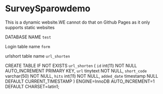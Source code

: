 # SurveySparowdemo

This is a dynamic website.WE cannot do that on Github Pages as it only supports static websites

DATABASE NAME `test`

Login table name `form`

urlshort table name `url_shorten`

CREATE TABLE IF NOT EXISTS `url_shorten` (
 `id` int(11) NOT NULL AUTO_INCREMENT PRIMARY KEY,
 `url` tinytext NOT NULL,
 `short_code` varchar(50) NOT NULL,
 `hits` int(11) NOT NULL,
 `added_date` timestamp NULL DEFAULT CURRENT_TIMESTAMP
) ENGINE=InnoDB AUTO_INCREMENT=1 DEFAULT CHARSET=latin1;

